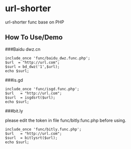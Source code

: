 url-shorter
===========

url-shorter func base on PHP

## How To Use/Demo

###Baidu dwz.cn

```
include_once 'func/baidu_dwz.func.php';
$url  = "http://url.com";
$surl = bd_dwz('1',$url);
echo $surl;
```
###is.gd

```
include_once 'func/isgd.func.php';
$url   = "http://url.com";
$surl  = isgdsrt($url);
echo $surl;
```

###bit.ly

please edit the token in file func/bitly.func.php before using.
```
include_once 'func/bitly.func.php';
$url   = "http://url.com";
$surl  = bitlysrt($url);
echo $surl;
```
